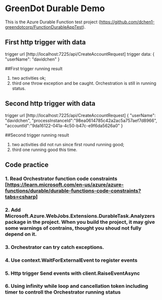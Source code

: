 # GreenDot Durable Demo


This is the Azure Durable Function test project (https://github.com/dchen1-greendotcorp/FunctionDurableAppTest).

## First http trigger with data
trigger url [http://localhost:7225/api/CreateAccountRequest]
trigger data: {
  "userName": "davidchen"
}

##First trigger running result
1. two activities ok;
2. third one throw exception and be caught. Orchestration is still in running status.

## Second http trigger with data
trigger url [http://localhost:7225/api/CreateAccountRequest]
{
  "userName": "davidchen",
  "processInstanceId":"98ea0614785c42a2ac5a757aef7d8966",
  "accountId":"9da16122-041a-4c50-b47c-e9f6da5626a0"
}

##Second trigger running result
1. two activities did not run since first round running good;
2. third one running good this time. 

## Code practice

### 1. Read Orchestrator function code constraints [https://learn.microsoft.com/en-us/azure/azure-functions/durable/durable-functions-code-constraints?tabs=csharp]

### 2. Add Microsoft.Azure.WebJobs.Extensions.DurableTask.Analyzers package in the project. When you build the project, it may give some warnings of contrains, thought you shoud not fully depend on it.

### 3. Orchestrator can try catch exceptions.

### 4. Use context.WaitForExternalEvent to register events

### 5. Http trigger Send events with client.RaiseEventAsync 

### 6. Using infinity while loop and cancellation token including timer to controll the Orchestrator running status


